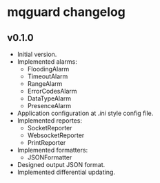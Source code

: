 # mqguard changelog

## v0.1.0

 - Initial version.
 - Implemented alarms:
   - FloodingAlarm
   - TimeoutAlarm
   - RangeAlarm
   - ErrorCodesAlarm
   - DataTypeAlarm
   - PresenceAlarm
 - Application configuration at _.ini_ style config file.
 - Implemented reportes:
   - SocketReporter
   - WebsocketReporter
   - PrintReporter
 - Implemented formatters:
   - JSONFormatter
 - Designed output JSON format.
 - Implemented differential updating.
